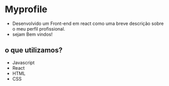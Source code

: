 # Myprofile
- Desenvolvido um Front-end em react como uma breve descrição sobre o meu perfil profissional.
- sejam Bem vindos!

## o que utilizamos?

- Javascript
- React
- HTML 
- CSS

